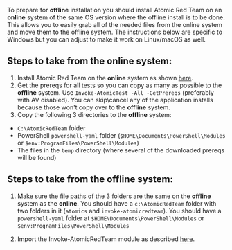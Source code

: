 To prepare for **offline** installation you should install Atomic Red Team on an **online** system of the same OS version where the offline install is to be done. This allows you to easily grab all of the needed files from the online system and move them to the offline system. The instructions below are specific to Windows but you can adjust to make it work on Linux/macOS as well.

## Steps to take from the **online** system:

1) Install Atomic Red Team on the **online** system as shown [here](https://github.com/redcanaryco/invoke-atomicredteam/wiki/Installing-Invoke-AtomicRedTeam#install-execution-framework-and-atomics-folder).
2) Get the prereqs for all tests so you can copy as many as possible to the **offline** system. Use `Invoke-AtomicTest -All -GetPrereqs` (preferably with AV disabled). You can skip\cancel any of the application installs because those won't copy over to the **offline** system.
3) Copy the following 3 directories to the **offline** system:
  * `C:\AtomicRedTeam` folder
  * PowerShell `powershell-yaml` folder (`$HOME\Documents\PowerShell\Modules` or `$env:ProgramFiles\PowerShell\Modules`)
  * The files in the `temp` directory (where several of the downloaded prereqs will be found) 

## Steps to take from the **offline** system:

1.  Make sure the file paths of the 3 folders are the same on the **offline** system as the **online**. You should have a `c:\AtomicRedTeam` folder with two folders in it (`atomics` and `invoke-atomicredteam`). You should have a `powershell-yaml` folder at `$HOME\Documents\PowerShell\Modules` or `$env:ProgramFiles\PowerShell\Modules`
2) Import the Invoke-AtomicRedTeam module as described [here](https://github.com/redcanaryco/invoke-atomicredteam/wiki/Import-the-Module).